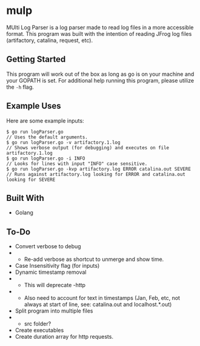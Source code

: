 # mulp

MUlti Log Parser is a log parser made to read log files in a more accessible format.
This program was built with the intention of reading JFrog log files (artifactory, catalina, request, etc).

## Getting Started

This program will work out of the box as long as go is on your machine and your GOPATH is set. For additional help running this program, please utilize the `-h` flag.

## Example Uses

Here are some example inputs:
```
$ go run logParser.go
// Uses the default arguments.
$ go run logParser.go -v artifactory.1.log
// Shows verbose output (for debugging) and executes on file artifactory.1.log
$ go run logParser.go -i INFO
// Looks for lines with input "INFO" case sensitive.
$ go run logParser.go -kvp artifactory.log ERROR catalina.out SEVERE
// Runs against artifactory.log looking for ERROR and catalina.out looking for SEVERE
```

## Built With

* Golang

## To-Do

* Convert verbose to debug
* * Re-add verbose as shortcut to unmerge and show time.
* Case Insensitivity flag (for inputs)
* Dynamic timestamp removal 
* * This will deprecate -http
* * Also need to account for text in timestamps (Jan, Feb, etc, not always at start of line, see: catalina.out and localhost.*.out)
* Split program into multiple files
* * src folder?
* Create executables
* Create duration array for http requests.
